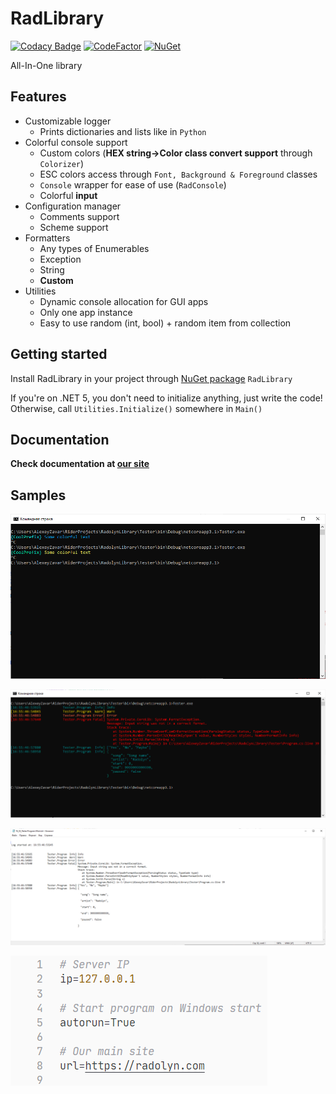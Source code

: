 # RadLibrary

[![Codacy Badge](https://img.shields.io/codacy/grade/dbd6443c52e6446086f30d4ea9a95223?style=flat-square)](https://app.codacy.com/gh/Radolyn/RadLibrary/dashboard)
[![CodeFactor](https://img.shields.io/codefactor/grade/github/radolyn/radlibrary?style=flat-square)](https://www.codefactor.io/repository/github/radolyn/radlibrary)
[![NuGet](https://img.shields.io/nuget/v/radlibrary?style=flat-square)](https://www.nuget.org/packages/RadLibrary/)

All-In-One library

## Features

- Customizable logger
  - Prints dictionaries and lists like in ```Python```
- Colorful console support
  - Custom colors (**HEX string->Color class convert support** through ```Colorizer```)
  - ESC colors access through ```Font, Background & Foreground``` classes
  - ```Console``` wrapper for ease of use (```RadConsole```)
  - Colorful **input**
- Configuration manager
  - Comments support
  - Scheme support
- Formatters
  - Any types of Enumerables
  - Exception
  - String
  - __Custom__
- Utilities
  - Dynamic console allocation for GUI apps
  - Only one app instance
  - Easy to use random (int, bool) + random item from collection

## Getting started

Install RadLibrary in your project through [NuGet package](https://www.nuget.org/packages/RadLibrary/) ```RadLibrary```

If you're on .NET 5, you don't need to initialize anything, just write the code! Otherwise, call `Utilities.Initialize()` somewhere in `Main()`

## Documentation

**Check documentation at [our site](https://radolyn.com/docs/RadLibrary/)**

## Samples

![Sample image](.github/colorful_console.png)

![Sample image](.github/multilogger_console.png)

![Sample image](.github/multilogger_notepad.png)

![Sample image](.github/cfg_notepad.png)
